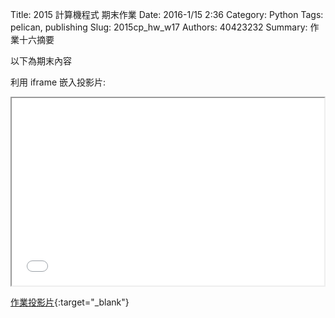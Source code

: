 Title: 2015 計算機程式 期末作業
Date: 2016-1/15 2:36
Category: Python
Tags: pelican, publishing
Slug: 2015cp_hw_w17
Authors: 40423232
Summary: 作業十六摘要

以下為期末內容

利用 iframe 嵌入投影片:

<iframe src="40423232_cp_w17_p.html" width="500" height="300"></iframe>

[作業投影片](40423232_cp_w17_p.html){:target="_blank"}

